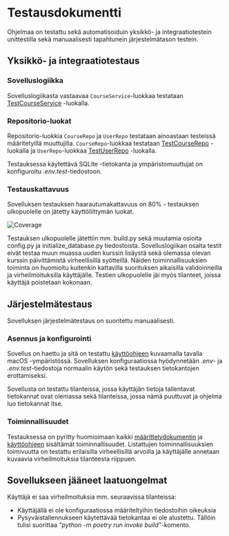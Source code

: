 # Testausdokumentti

Ohjelmaa on testattu sekä automatisoiduin yksikkö- ja integraatiotestein unittestilla sekä manuaalisesti tapahtunein järjestelmätason testein.

## Yksikkö- ja integraatiotestaus

### Sovelluslogiikka

Sovelluslogiikasta vastaavaa `CourseService`-luokkaa testataan [TestCourseService](https://github.com/juhana-peltomaa/ot-harjoitustyo/blob/master/CourseTrackerApp/src/tests/course_service_test.py) -luokalla. 



### Repositorio-luokat

Repositorio-luokkia `CourseRepo` ja `UserRepo` testataan ainoastaan testeissä määritetyillä muuttujilla. `CourseRepo`-luokkaa testataan [TestCourseRepo](https://github.com/juhana-peltomaa/ot-harjoitustyo/blob/master/CourseTrackerApp/src/tests/course_repo_test.py) -luokalla ja `UserRepo`-luokkaa [TestUserRepo](https://github.com/juhana-peltomaa/ot-harjoitustyo/blob/master/CourseTrackerApp/src/tests/user_repo_test.py) -luokalla.

Testauksessa käytettävä SQLite -tietokanta ja ympäristomuuttujat on konfiguroitu _.env.test_-tiedostoon.

### Testauskattavuus

Sovelluksen testauksen haarautumakattavuus on 80% - testauksen ulkopuolelle on jätetty käyttöliittymän luokat.

![Coverage](https://user-images.githubusercontent.com/55188494/118012752-aeb8c680-b351-11eb-8042-923176151734.png)

Testauksen ulkopuolelle jätettiin mm. build.py sekä muutamia osioita config.py ja initialize_database.py	tiedostoista. Sovelluslogiikan osalta testit eivät testaa muun muassa uuden kurssin lisäystä sekä olemassa olevan kurssin päivittämistä virheellisillä syötteillä. Näiden toiminnallisuuksien toiminta on huomioitu kuitenkin kattavilla suorituksen aikaisilla validoinneilla ja virheilmoituksilla käyttäjälle. Testien ulkopuolelle jäi myös tilanteet, joissa käyttäjä poistetaan kokonaan. 


## Järjestelmätestaus

Sovelluksen järjestelmätestaus on suoritettu manuaalisesti.

### Asennus ja konfigurointi

Sovellus on haettu ja sitä on testattu [käyttöohjeen](./kayttoohje.md) kuvaamalla tavalla macOS -ympäristössä. Sovelluksen konfiguraatiossa hyödynnetään _.env_- ja _.env.test_-tiedostoja normaalin käytön sekä testauksen tietokantojen erottamiseksi. 

Sovellusta on testattu tilanteissa, jossa käyttäjän tietoja tallentavat tietokannat ovat olemassa sekä tilanteissa, jossa nämä puuttuvat ja ohjelma luo tietokannat itse.

### Toiminnallisuudet

Testauksessa on pyritty huomioimaan kaikki [määrittelydokumentin](./vaatimusmaarittely.md) ja [käyttöohjeen](./kayttoohje.md) sisältämät toiminnallisuudet. Listattujen toiminnallisuuksien toimivuutta on testattu erilaisilla virheellisillä arvoilla ja käyttäjälle annetaan kuvaavia virheilmoituksia tilanteesta riippuen.

## Sovellukseen jääneet laatuongelmat
Käyttäjä ei saa virheilmoituksia mm. seuraavissa tilanteissa:

 - Käyttäjällä ei ole konfiguraatiossa määriteltyihin tiedostoihin oikeuksia
 - Pysyväistallennukseen käytettävää tietokantaa ei ole alustettu. Tällöin tulisi suorittaa _"python -m poetry run invoke build"_-komento.
